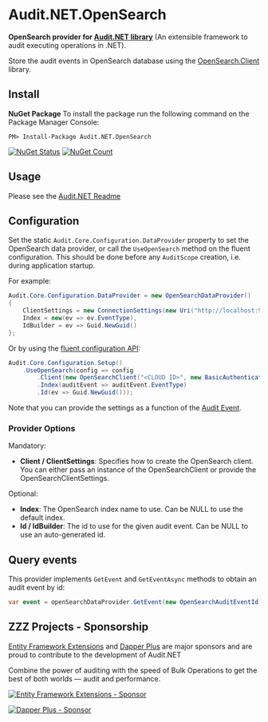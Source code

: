 # Audit.NET.OpenSearch
**OpenSearch provider for [Audit.NET library](https://github.com/thepirat000/Audit.NET)** (An extensible framework to audit executing operations in .NET).

Store the audit events in OpenSearch database using the [OpenSearch.Client](https://www.nuget.org/packages/OpenSearch.Client) library.

## Install

**NuGet Package** 
To install the package run the following command on the Package Manager Console:

```
PM> Install-Package Audit.NET.OpenSearch
```

[![NuGet Status](https://img.shields.io/nuget/v/Audit.NET.OpenSearch.svg?style=flat)](https://www.nuget.org/packages/Audit.NET.OpenSearch/)
[![NuGet Count](https://img.shields.io/nuget/dt/Audit.NET.OpenSearch.svg)](https://www.nuget.org/packages/Audit.NET.OpenSearch/)

## Usage
Please see the [Audit.NET Readme](https://github.com/thepirat000/Audit.NET#usage)

## Configuration
Set the static `Audit.Core.Configuration.DataProvider` property to set the OpenSearch data provider, or call the `UseOpenSearch` 
method on the fluent configuration. This should be done before any `AuditScope` creation, i.e. during application startup.


For example:

```c#
Audit.Core.Configuration.DataProvider = new OpenSearchDataProvider()
{
    ClientSettings = new ConnectionSettings(new Uri("http://localhost:9200")),
    Index = new(ev => ev.EventType),
    IdBuilder = ev => Guid.NewGuid()
};
```

Or by using the [fluent configuration API](https://github.com/thepirat000/Audit.NET#configuration-fluent-api):

```c#
Audit.Core.Configuration.Setup()
    .UseOpenSearch(config => config
        .Client(new OpenSearchClient("<CLOUD ID>", new BasicAuthenticationCredentials("user", "pass")));
        .Index(auditEvent => auditEvent.EventType)
        .Id(ev => Guid.NewGuid()));
```

Note that you can provide the settings as a function of the [Audit Event](https://github.com/thepirat000/Audit.NET#usage).

### Provider Options

Mandatory:
- **Client / ClientSettings**: Specifies how to create the OpenSearch client. You can either pass an instance of the OpenSearchClient or provide the OpenSearchClientSettings.

Optional:
- **Index**: The OpenSearch index name to use. Can be NULL to use the default index. 
- **Id / IdBuilder**: The id to use for the given audit event. Can be NULL to use an auto-generated id.

## Query events

This provider implements `GetEvent` and `GetEventAsync` methods to obtain an audit event by id:

```c#
var event = openSearchDataProvider.GetEvent(new OpenSearchAuditEventId() { Index = "myindex", Id = "myid" });
```

## ZZZ Projects - Sponsorship

[Entity Framework Extensions](https://entityframework-extensions.net/) and [Dapper Plus](https://dapper-plus.net/) are major sponsors and are proud to contribute to the development of Audit.NET

Combine the power of auditing with the speed of Bulk Operations to get the best of both worlds — audit and performance.

[![Entity Framework Extensions - Sponsor](https://raw.githubusercontent.com/thepirat000/Audit.NET/master/documents/entity-framework-extensions-sponsor.png)](https://entityframework-extensions.net/bulk-insert)

[![Dapper Plus - Sponsor](https://raw.githubusercontent.com/thepirat000/Audit.NET/master/documents/dapper-plus-sponsor.png)](https://dapper-plus.net/bulk-insert)